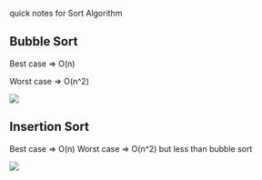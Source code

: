 quick notes for Sort Algorithm 

## Bubble Sort 

Best case => O(n)

Worst case => O(n^2)

![][bubble_sort_image]



## Insertion Sort

Best case => O(n)
Worst case => O(n^2) but less than bubble sort

![][insertion_sort_image]

[bubble_sort_image]: https://upload.wikimedia.org/wikipedia/commons/c/c8/Bubble-sort-example-300px.gif
[insertion_sort_image]: https://upload.wikimedia.org/wikipedia/commons/0/0f/Insertion-sort-example-300px.gif
